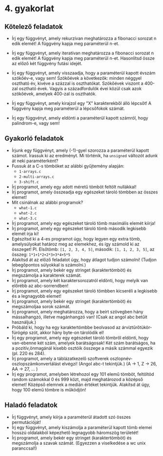 
# 4. gyakorlat

## Kötelező feladatok

- Írj egy függvényt, amely rekurzívan meghatározza a fibonacci sorozat n edik elemét! 
A függvény kapja meg paraméterül n-et.

- Írj egy függvényt, amely iteratívan meghatározza a fibonacci sorozat n edik elemét!
A függvény kapja meg paraméterül n-et. Hasonlítsd össze az előző két függvény futási idejét.

- Írj egy függvényt, amely visszaadja, hogy a paraméterül kapott évszám szökőév-e, vagy sem!
Szökőévek a következők: minden néggyel osztható év, kivéve a százzal is oszthatókat. Szökőévek viszont a 400-zal osztható évek. 
Vagyis a századfordulók évei közül csak azok szökőévek, amelyek 400-zal is oszthatók.

- Írj egy függvényt, amely kirajzol egy "X" karakterekből álló lépcsőt! A függvény kapja meg paraméterül
a lépcsőfokok számát.

- Írj egy függvényt, amely eldönti a paraméterül kapott számról, hogy palindrom-e, vagy sem!
 

## Gyakorló feladatok

-   Írjunk egy függvényt, amely (-1)-gyel szorozza a paraméterül kapott számot. Írassuk ki az eredményt. Mi történik, ha  `unsigned`  változót adunk át neki paraméterként?
-   Fussuk át a C-s tömböket az alábbi gyűjtemény alapján:
    -   `1-arrays.c`
    -   `2-multi-arrays.c`
    -   `3-shift.c`
-   Írj programot, amely egy adott méretű tömböt feltölt nullákkal!
-   Írj programot, amely összeadja egy egészeket tároló tömbben az összes elemet!
-   Mit csinálnak az alábbi programok?
    -   `what-1.c`
    -   `what-2.c`
    -   `what-3.c`
-   Írj programot, amely egy egészeket tároló tömb maximális elemét kiírja!
-   Írj programot, amely egy egészeket tároló tömb második legkisebb elemét írja ki!
-   Egészítsd ki a 4-es programot úgy, hogy legyen egy extra tömb, amelysúlyokat határoz meg az elemekhez, és így számold ki az összeget! Pl. Elsőtömb:  `[1, 2, 3, 4, 5]`, második:  `[1, 1, 2, 3, 5]`, az összeg:  `1*1+1*2+2*3+3*4+5*5`
-   Alakítsd át az előző feladatot úgy, hogy átlagot tudjon számolni! (Tudjon lebegőpontos súlyokkal is számolni.)
-   Írj programot, amely bekér egy stringet (karaktertömböt) és megszámolja a karakterek számát.
-   Írj programot, amely két karaktersorozatról eldönti, hogy melyik van előrébb az abc-sorrendben!
-   Írj programot, amely egy egészeket tároló tömbben kicseréli a legkisebb és a legnagyobb elemet!
-   Írj programot, amely bekér egy stringet (karaktertömböt) és megszámoljaa sorok számát.
-   Írj programot, amely meghatározza, hogy a beírt szövegben hány mássalhangzó, illetve magánhangzó van! (Csak az angol abc betűit használjuk.)
-   Próbáld ki, hogy ha egy karaktertömbbe beolvasod az árvíztűrőtükör-fúrógép szót, akkor hány byte-on tárolódik el!
-   Írj egy programot, amely egy egészeket tároló tömbről eldönti, hogy van-ebenne két szám, amelyek barátságosak! Két szám barátságos, ha a pozitív,önmagánál kisebb osztóik összege a másik számmal egyezik (pl. 220 és 284).
-   Írj programot, amely a táblázatkezelő szoftverek oszlopnév-oszlopszámkonvertálást elvégzi! (Angol abc-t tekintjük.) (A -> 1, Z -> 26, AA -> 27, ... )
-   Írj egy programot, amelyben létrehozol egy 101 elemű tömböt, feltöltöd random számokkal 0 és 999 közt, majd meghatározod a középső elemet! Középső elemnek a medián értéket tekintjük. Alakítsd át úgy, hogy 100 elemű tömbre is működjön!

## Haladó feladatok

-   Írj függvényt, amely kiírja a paraméterül átadott szó összes permutációját!
-   Írj egy függvényt, amely kiszámolja a paraméterül kapott tömb elemei hosszú oldalakból képezhető legnagyobb háromszög területét!
-   Írj programot, amely bekér egy stringet (karaktertömböt) és megszámolja a szavak számát. (Egyezzen a viselkedése a wc unix paranccsal!)

